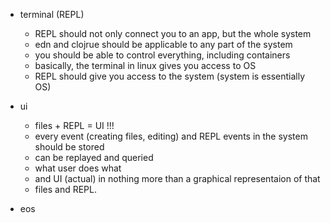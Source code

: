 
* terminal (REPL) 
    - REPL should not only connect you to an app, but the whole system
    - edn and clojrue should be applicable to any part of the system
    - you should be able to control everything, including containers
    - basically, the terminal in linux gives you access to OS
    - REPL should give you access to the system (system is essentially OS)
    

* ui
    - files + REPL = UI  !!!
    - every event (creating files, editing) and REPL events  in the system should be stored
    - can be replayed and queried
    - what user does what
    - and UI (actual) in nothing more than a graphical representaion of that
    - files and REPL.

* eos

